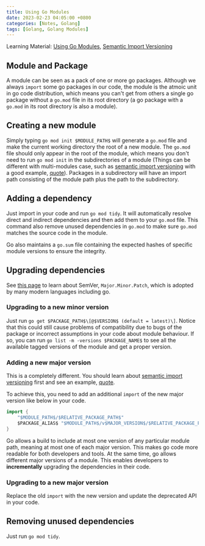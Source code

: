 ```yaml
---
title: Using Go Modules
date: 2023-02-23 04:05:00 +0800
categories: [Notes, Golang]
tags: [Golang, Golang Modules]
---
```


Learning Material: [Using Go Modules](https://go.dev/blog/using-go-modules), [Semantic Import Versioning](https://research.swtch.com/vgo-import)

## Module and Package

A module can be seen as a pack of one or more go packages. Although we always `import` some go packages in our code, the module is the atmoic unit in go code distribution, which means you can't get from others a single go package without a `go.mod` file in its root directory (a go package with a `go.mod` in its root directory is also a module). 

## Creating a new module

Simply typing `go mod init $MODULE_PATH$` will generate a `go.mod` file and make the current working directory the root of a new module. The `go.mod` file should only appear in the root of the module, which means you don't need to run `go mod init` in the subdirectories of a module (Things can be different with multi-modules case, such as [semantic import versioning](https://research.swtch.com/vgo-import) with a good example, [quote](https://github.com/rsc/quote)). Packages in a subdirectory will have an import path consisting of the module path plus the path to the subdirectory.

## Adding a dependency

Just import in your code and run `go mod tidy`. It will automatically resolve direct and indirect dependencies and then add them to your `go.mod` file. This command also remove unused dependencies in `go.mod` to make sure `go.mod` matches the source code in the module. 

Go also maintains a `go.sum` file containing the expected hashes of specific module versions to ensure the integrity.

## Upgrading dependencies

See [this page](https://semver.org/) to learn about SemVer, `Major.Minor.Patch`, which is adopted by many modern languages including go.

### Upgrading to a new minor version

Just run `go get $PACKAGE_PATH$\[@$VERSION$ (default = latest)\]`. Notice that this could still cause problems of compatibility due to bugs of the package or incorrect assumptions in your code about module behaviour. If so, you can run `go list -m -versions $PACKAGE_NAME$` to see all the available tagged versions of the module and get a proper version.

### Adding a new major version

This is a completely different. You should learn about [semantic import versioning](https://research.swtch.com/vgo-import) first and see an example, [quote](https://github.com/rsc/quote).

To achieve this, you need to add an additional `import` of the new major version like below in your code.

```go
import {
    "$MODULE_PATH$/$RELATIVE_PACKAGE_PATH$"
    $PACKAGE_ALIAS$ "$MODULE_PATH$/v$MAJOR_VERSION$/$RELATIVE_PACKAGE_PATH$"
}
```

Go allows a build to include at most one version of any particular module path, meaning at most one of each major version. This makes go code more readable for both developers and tools. At the same time, go allows different major versions of a module. This enables developers to **incrementally** upgrading the dependencies in their code.

### Upgrading to a new major version

Replace the old `import` with the new version and update the deprecated API in your code.

## Removing unused dependencies

Just run `go mod tidy`.
